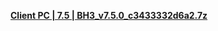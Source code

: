 **[ Client PC | 7.5 | BH3_v7.5.0_c3433332d6a2.7z ](https://bundle.bh3.com/ptpublic/rel/20240506104443_Eb7wY4fRoYiICW5J/PC/BH3_v7.5.0_c3433332d6a2.7z)**
